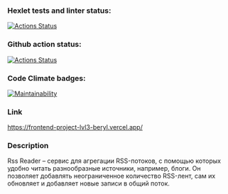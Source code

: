 ### Hexlet tests and linter status:
[![Actions Status](https://github.com/RamilAlbakov/frontend-project-lvl3/workflows/hexlet-check/badge.svg)](https://github.com/RamilAlbakov/frontend-project-lvl3/actions)

### Github action status:
[![Actions Status](https://github.com/RamilAlbakov/frontend-project-lvl3/workflows/rss-reader/badge.svg)](https://github.com/RamilAlbakov/frontend-project-lvl3/actions)

### Code Climate badges:
[![Maintainability](https://api.codeclimate.com/v1/badges/b291805e156fd5664987/maintainability)](https://codeclimate.com/github/RamilAlbakov/frontend-project-lvl3/maintainability)

### Link
https://frontend-project-lvl3-beryl.vercel.app/

### Description
Rss Reader – сервис для агрегации RSS-потоков, с помощью которых удобно читать разнообразные источники, например, блоги. Он позволяет добавлять неограниченное количество RSS-лент, сам их обновляет и добавляет новые записи в общий поток.